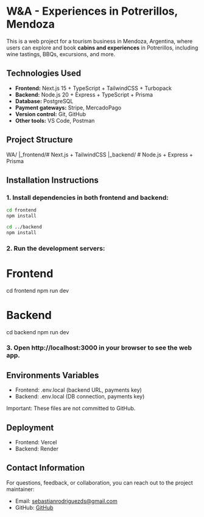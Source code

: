 # W&A - Experiences in Potrerillos, Mendoza

This is a web project for a tourism business in Mendoza, Argentina, where users can explore and book **cabins and experiences** in Potrerillos, including wine tastings, BBQs, excursions, and more.

## Technologies Used

- **Frontend:** Next.js 15 + TypeScript + TailwindCSS + Turbopack  
- **Backend:** Node.js 20 + Express + TypeScript + Prisma  
- **Database:** PostgreSQL  
- **Payment gateways:** Stripe, MercadoPago  
- **Version control:** Git, GitHub  
- **Other tools:** VS Code, Postman

## Project Structure

WA/
|_frontend/# Next.js + TailwindCSS
|_backend/ # Node.js + Express + Prisma

## Installation Instructions
### 1. Install dependencies in both frontend and backend:
```bash
cd frontend
npm install

cd ../backend
npm install
```
### 2. Run the development servers:
# Frontend
cd frontend
npm run dev

# Backend
cd backend
npm run dev

### 3. Open http://localhost:3000 in your browser to see the web app.

## Environments Variables

* Frontend: .env.local (backend URL, payments key)
* Backend: .env.local (DB connection, payments key)

Important: These files are not committed to GitHub.

## Deployment

* Frontend: Vercel
* Backend: Render

## Contact Information

For questions, feedback, or collaboration, you can reach out to the project maintainer:
- Email: sebastianrodriguezds@gmail.com
- GitHub: [GitHub](https://github.com/SebastianRodriguezds)
